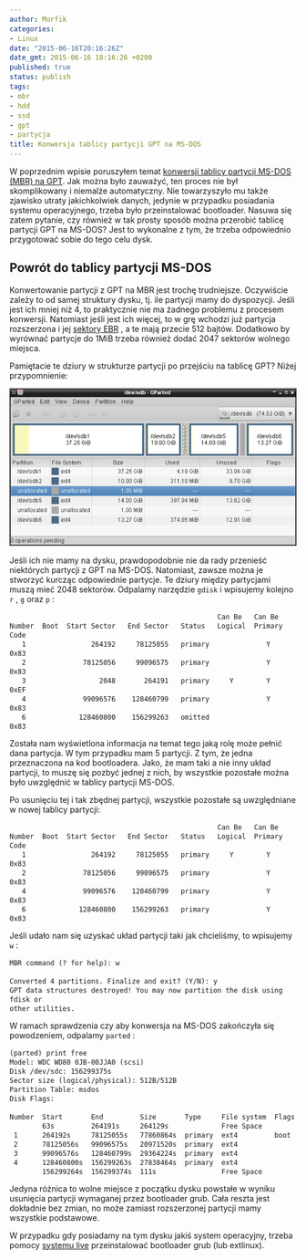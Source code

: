 ```yaml
---
author: Morfik
categories:
- Linux
date: "2015-06-16T20:16:26Z"
date_gmt: 2015-06-16 18:16:26 +0200
published: true
status: publish
tags:
- mbr
- hdd
- ssd
- gpt
- partycja
title: Konwersja tablicy partycji GPT na MS-DOS
---
```


W poprzednim wpisie poruszyłem temat [konwersji tablicy partycji MS-DOS (MBR) na
GPT](/post/konwersja-tablicy-partycji-ms-dos-na-gpt/). Jak można było zauważyć, ten
proces nie był skomplikowany i niemalże automatyczny. Nie towarzyszyło mu także zjawisko utraty
jakichkolwiek danych, jedynie w przypadku posiadania systemu operacyjnego, trzeba było
przeinstalować bootloader. Nasuwa się zatem pytanie, czy również w tak prosty sposób można
przerobić tablicę partycji GPT na MS-DOS? Jest to wykonalne z tym, że trzeba odpowiednio
przygotować sobie do tego celu dysk.

<!--more-->
## Powrót do tablicy partycji MS-DOS

Konwertowanie partycji z GPT na MBR jest trochę trudniejsze. Oczywiście zależy to od samej struktury
dysku, tj. ile partycji mamy do dyspozycji. Jeśli jest ich mniej niż 4, to praktycznie nie ma
żadnego problemu z procesem konwersji. Natomiast jeśli jest ich więcej, to w grę wchodzi już
partycja rozszerzona i jej [sektory
EBR](/post/mbr-ebr-i-tablica-partycji-dysku-twardego/) , a te mają przecie 512
bajtów. Dodatkowo by wyrównać partycje do 1MiB trzeba również dodać 2047 sektorów wolnego miejsca.

Pamiętacie te dziury w strukturze partycji po przejściu na tablicę GPT? Niżej przypomnienie:

![](/img/2015/06/1.konwersja-ms-dos-gpt-layout-dysk.png#huge)

Jeśli ich nie mamy na dysku, prawdopodobnie nie da rady przenieść niektórych partycji z GPT na
MS-DOS. Natomiast, zawsze można je stworzyć kurcząc odpowiednie partycje. Te dziury między
partycjami muszą mieć 2048 sektorów. Odpalamy narzędzie `gdisk` i wpisujemy kolejno `r` , `g` oraz
`p` :

                                                       Can Be   Can Be
    Number  Boot  Start Sector   End Sector   Status   Logical  Primary   Code
       1                264192     78125055   primary              Y      0x83
       2              78125056     99096575   primary              Y      0x83
       3                  2048       264191   primary     Y        Y      0xEF
       4              99096576    128460799   primary              Y      0x83
       6             128460800    156299263   omitted                     0x83

Została nam wyświetlona informacja na temat tego jaką rolę może pełnić dana partycja. W tym
przypadku mam 5 partycji. Z tym, że jedna przeznaczona na kod bootloadera. Jako, że mam taki a nie
inny układ partycji, to muszę się pozbyć jednej z nich, by wszystkie pozostałe można było uwzględnić
w tablicy partycji MS-DOS.

Po usunięciu tej i tak zbędnej partycji, wszystkie pozostałe są uwzględniane w nowej tablicy
partycji:

                                                       Can Be   Can Be
    Number  Boot  Start Sector   End Sector   Status   Logical  Primary   Code
       1                264192     78125055   primary     Y        Y      0x83
       2              78125056     99096575   primary              Y      0x83
       4              99096576    128460799   primary              Y      0x83
       6             128460800    156299263   primary              Y      0x83

Jeśli udało nam się uzyskać układ partycji taki jak chcieliśmy, to wpisujemy `w` :

    MBR command (? for help): w

    Converted 4 partitions. Finalize and exit? (Y/N): y
    GPT data structures destroyed! You may now partition the disk using fdisk or
    other utilities.

W ramach sprawdzenia czy aby konwersja na MS-DOS zakończyła się powodzeniem, odpalamy `parted` :

    (parted) print free
    Model: WDC WD80 0JB-00JJA0 (scsi)
    Disk /dev/sdc: 156299375s
    Sector size (logical/physical): 512B/512B
    Partition Table: msdos
    Disk Flags:

    Number  Start       End         Size       Type     File system  Flags
            63s         264191s     264129s             Free Space
     1      264192s     78125055s   77860864s  primary  ext4         boot
     2      78125056s   99096575s   20971520s  primary  ext4
     3      99096576s   128460799s  29364224s  primary  ext4
     4      128460800s  156299263s  27838464s  primary  ext4
            156299264s  156299374s  111s                Free Space

Jedyna różnica to wolne miejsce z początku dysku powstałe w wyniku usunięcia partycji wymaganej
przez bootloader grub. Cała reszta jest dokładnie bez zmian, no może zamiast rozszerzonej partycji
mamy wszystkie podstawowe.

W przypadku gdy posiadamy na tym dysku jakiś system operacyjny, trzeba pomocy [systemu
live](/post/wlasny-system-live-i-tworzenie-go-od-podstaw/) przeinstalować
bootloader grub (lub extlinux).
